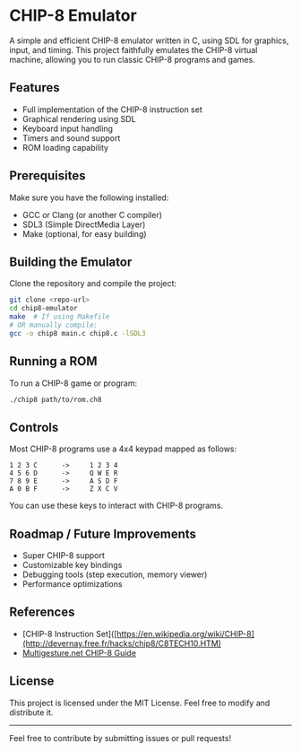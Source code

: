 # CHIP-8 Emulator

A simple and efficient CHIP-8 emulator written in C, using SDL for graphics, input, and timing. This project faithfully emulates the CHIP-8 virtual machine, allowing you to run classic CHIP-8 programs and games.

## Features
- Full implementation of the CHIP-8 instruction set
- Graphical rendering using SDL
- Keyboard input handling
- Timers and sound support
- ROM loading capability

## Prerequisites
Make sure you have the following installed:
- GCC or Clang (or another C compiler)
- SDL3 (Simple DirectMedia Layer)
- Make (optional, for easy building)

## Building the Emulator
Clone the repository and compile the project:
```sh
git clone <repo-url>
cd chip8-emulator
make  # If using Makefile
# OR manually compile:
gcc -o chip8 main.c chip8.c -lSDL3
```

## Running a ROM
To run a CHIP-8 game or program:
```sh
./chip8 path/to/rom.ch8
```

## Controls
Most CHIP-8 programs use a 4x4 keypad mapped as follows:
```
1 2 3 C      ->     1 2 3 4
4 5 6 D      ->     Q W E R
7 8 9 E      ->     A S D F
A 0 B F      ->     Z X C V
```
You can use these keys to interact with CHIP-8 programs.

## Roadmap / Future Improvements
- Super CHIP-8 support
- Customizable key bindings
- Debugging tools (step execution, memory viewer)
- Performance optimizations

## References
- [CHIP-8 Instruction Set]([https://en.wikipedia.org/wiki/CHIP-8](http://devernay.free.fr/hacks/chip8/C8TECH10.HTM)
- [Multigesture.net CHIP-8 Guide](http://www.multigesture.net/articles/how-to-write-an-emulator-chip-8-interpreter/)

## License
This project is licensed under the MIT License. Feel free to modify and distribute it.

---

Feel free to contribute by submitting issues or pull requests!

